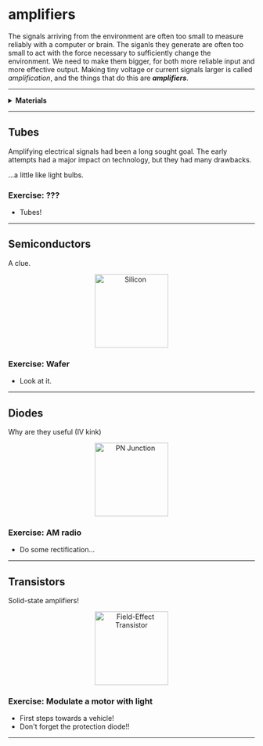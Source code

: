 # amplifiers

The signals arriving from the environment are often too small to measure reliably with a computer or brain. The siganls they generate are often too small to act with the force necessary to sufficiently change the environment. We need to make them bigger, for both more reliable input and more effective output. Making tiny voltage or current signals larger is called *amplification*, and the things that do this are ***amplifiers***.

----

<details><summary><b>Materials</b></summary><p>

Contents|Description| # |Data|Link|
:-------|:----------|:-:|:--:|:--:|
MOSFET|Power MOSFET/N-channel (IRF510)|2|[-D-](_data/datasheets/IRF510.pdf)|[-L-](https://uk.farnell.com/vishay/irf510pbf/mosfet-n-100v-5-6a-to-220ab/dp/1653658)
Diode|IN401|2|[-D-](_data/datasheets/IN4001.pdf)|[-L-](https://uk.farnell.com/on-semiconductor/1n4001g/diode-standard-1a-do-41/dp/1458986)
LED(blue)|Low power blue light emitting diode|2|[-D-](_data/datasheets/LED_blue.pdf)|[-L-](https://uk.farnell.com/broadcom-limited/hlmp-ka45-e0000/led-3mm-blue-85mcd-470nm/dp/1863182)

Required|Description| # |Box|
:-------|:----------|:-:|:-:|
Multimeter|(Sealy MM18) pocket digital multimeter|1|[white](/boxes/white/README.md)|
Test Lead|Alligator clip to 0.64 mm pin (20 cm)|2|[white](/boxes/white/README.md)|
Body|Laser cut base (5 mm clear acrylic)|1|[reflexes](/boxes/reflexes/README.md)|
Breadboard (400)|400-tie solderless breadboard|1|[electrons](/boxes/electrons/README.md)|
Batteries (AA)|AA 1.5 V alkaline battery|4|[electrons](/boxes/electrons/README.md)|
Battery holder|4xAA battery holder with ON-OFF switch|1|[electrons](/boxes/electrons/README.md)|
Jumper kit|Kit of multi-length 22 AWG breadboard jumpers|1|[electrons](/boxes/electrons/README.md)|
Jumper wires|Assorted 22 AWG jumper wire leads (male/female)|1|[electrons](/boxes/electrons/README.md)|

</p></details>

----

## Tubes

Amplifying electrical signals had been a long sought goal. The early attempts had a major impact on technology, but they had many drawbacks.

...a little like light bulbs.

### Exercise: ???

- Tubes!

----

## Semiconductors

A clue.

<p align="center">
<img src="_images/silicon.png" alt="Silicon" width="150" height="150">
<p>

### Exercise: Wafer

- Look at it.

----

## Diodes

Why are they useful (IV kink)

<p align="center">
<img src="_images/on_junction.png" alt="PN Junction" width="150" height="150">
<p>

### Exercise: AM radio

- Do some rectification...

----

## Transistors

Solid-state amplifiers!

<p align="center">
<img src="_images/fet.png" alt="Field-Effect Transistor" width="150" height="150">
<p>

### Exercise: Modulate a motor with light

- First steps towards a vehicle!
- Don't forget the protection diode!!

----
